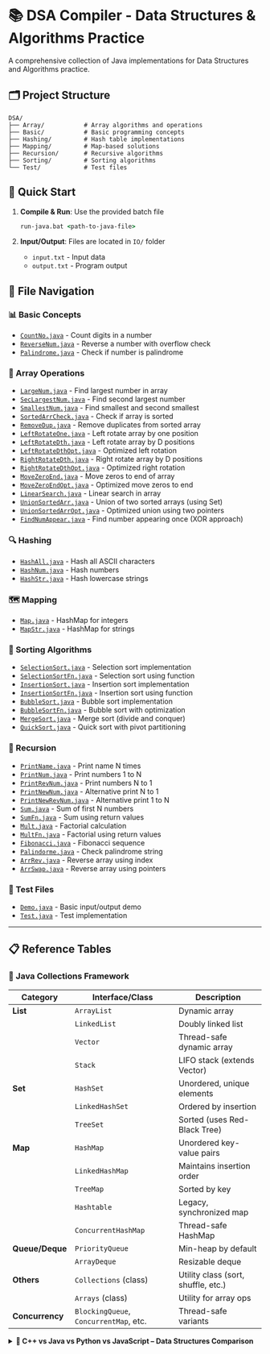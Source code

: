 # 📚 DSA Compiler - Data Structures & Algorithms Practice

A comprehensive collection of Java implementations for Data Structures and Algorithms practice.

## 🗂️ Project Structure

```
DSA/
├── Array/           # Array algorithms and operations
├── Basic/           # Basic programming concepts
├── Hashing/         # Hash table implementations
├── Mapping/         # Map-based solutions
├── Recursion/       # Recursive algorithms
├── Sorting/         # Sorting algorithms
└── Test/            # Test files
```

## 🚀 Quick Start

1. **Compile & Run**: Use the provided batch file

   ```cmd
   run-java.bat <path-to-java-file>
   ```

2. **Input/Output**: Files are located in `IO/` folder

   - `input.txt` - Input data
   - `output.txt` - Program output

## 📁 File Navigation

### 📊 Basic Concepts

- [`CountNo.java`](DSA/Basic/CountNo.java) - Count digits in a number
- [`ReverseNum.java`](DSA/Basic/ReverseNum.java) - Reverse a number with overflow check
- [`Palindrome.java`](DSA/Basic/Palindrome.java) - Check if number is palindrome

### 🔢 Array Operations

- [`LargeNum.java`](DSA/Array/LargeNum.java) - Find largest number in array
- [`SecLargestNum.java`](DSA/Array/SecLargestNum.java) - Find second largest number
- [`SmallestNum.java`](DSA/Array/SmallestNum.java) - Find smallest and second smallest
- [`SortedArrCheck.java`](DSA/Array/SortedArrCheck.java) - Check if array is sorted
- [`RemoveDup.java`](DSA/Array/RemoveDup.java) - Remove duplicates from sorted array
- [`LeftRotateOne.java`](DSA/Array/LeftRotateOne.java) - Left rotate array by one position
- [`LeftRotateDth.java`](DSA/Array/LeftRotateDth.java) - Left rotate array by D positions
- [`LeftRotateDthOpt.java`](DSA/Array/LeftRotateDthOpt.java) - Optimized left rotation
- [`RightRotateDth.java`](DSA/Array/RightRotateDth.java) - Right rotate array by D positions
- [`RightRotateDthOpt.java`](DSA/Array/RightRotateDthOpt.java) - Optimized right rotation
- [`MoveZeroEnd.java`](DSA/Array/MoveZeroEnd.java) - Move zeros to end of array
- [`MoveZeroEndOpt.java`](DSA/Array/MoveZeroEndOpt.java) - Optimized move zeros to end
- [`LinearSearch.java`](DSA/Array/LinearSearch.java) - Linear search in array
- [`UnionSortedArr.java`](DSA/Array/UnionSortedArr.java) - Union of two sorted arrays (using Set)
- [`UnionSortedArrOpt.java`](DSA/Array/UnionSortedArrOpt.java) - Optimized union using two pointers
- [`FindNumAppear.java`](DSA/Array/FindNumAppear.java) - Find number appearing once (XOR approach)

### 🔍 Hashing

- [`HashAll.java`](DSA/Hashing/HashAll.java) - Hash all ASCII characters
- [`HashNum.java`](DSA/Hashing/HashNum.java) - Hash numbers
- [`HashStr.java`](DSA/Hashing/HashStr.java) - Hash lowercase strings

### 🗺️ Mapping

- [`Map.java`](DSA/Mapping/Map.java) - HashMap for integers
- [`MapStr.java`](DSA/Mapping/MapStr.java) - HashMap for strings

### 🔄 Sorting Algorithms

- [`SelectionSort.java`](DSA/Sorting/SelectionSort.java) - Selection sort implementation
- [`SelectionSortFn.java`](DSA/Sorting/SelectionSortFn.java) - Selection sort using function
- [`InsertionSort.java`](DSA/Sorting/InsertionSort.java) - Insertion sort implementation
- [`InsertionSortFn.java`](DSA/Sorting/InsertionSortFn.java) - Insertion sort using function
- [`BubbleSort.java`](DSA/Sorting/BubbleSort.java) - Bubble sort implementation
- [`BubbleSortFn.java`](DSA/Sorting/BubbleSortFn.java) - Bubble sort with optimization
- [`MergeSort.java`](DSA/Sorting/MergeSort.java) - Merge sort (divide and conquer)
- [`QuickSort.java`](DSA/Sorting/QuickSort.java) - Quick sort with pivot partitioning

### 🔄 Recursion

- [`PrintName.java`](DSA/Recursion/PrintName.java) - Print name N times
- [`PrintNum.java`](DSA/Recursion/PrintNum.java) - Print numbers 1 to N
- [`PrintRevNum.java`](DSA/Recursion/PrintRevNum.java) - Print numbers N to 1
- [`PrintNewNum.java`](DSA/Recursion/PrintNewNum.java) - Alternative print N to 1
- [`PrintNewRevNum.java`](DSA/Recursion/PrintNewRevNum.java) - Alternative print 1 to N
- [`Sum.java`](DSA/Recursion/Sum.java) - Sum of first N numbers
- [`SumFn.java`](DSA/Recursion/SumFn.java) - Sum using return values
- [`Mult.java`](DSA/Recursion/Mult.java) - Factorial calculation
- [`MultFn.java`](DSA/Recursion/MultFn.java) - Factorial using return values
- [`Fibonacci.java`](DSA/Recursion/Fibonacci.java) - Fibonacci sequence
- [`Palindorme.java`](DSA/Recursion/Palindorme.java) - Check palindrome string
- [`ArrRev.java`](DSA/Recursion/ArrRev.java) - Reverse array using index
- [`ArrSwap.java`](DSA/Recursion/ArrSwap.java) - Reverse array using pointers

### 🧪 Test Files

- [`Demo.java`](DSA/Test/Demo.java) - Basic input/output demo
- [`Test.java`](DSA/Test/Test.java) - Test implementation

---

## 📋 Reference Tables

### 🔸 Java Collections Framework

| Category        | Interface/Class                        | Description                         |
| --------------- | -------------------------------------- | ----------------------------------- |
| **List**        | `ArrayList`                            | Dynamic array                       |
|                 | `LinkedList`                           | Doubly linked list                  |
|                 | `Vector`                               | Thread-safe dynamic array           |
|                 | `Stack`                                | LIFO stack (extends Vector)         |
| **Set**         | `HashSet`                              | Unordered, unique elements          |
|                 | `LinkedHashSet`                        | Ordered by insertion                |
|                 | `TreeSet`                              | Sorted (uses Red-Black Tree)        |
| **Map**         | `HashMap`                              | Unordered key-value pairs           |
|                 | `LinkedHashMap`                        | Maintains insertion order           |
|                 | `TreeMap`                              | Sorted by key                       |
|                 | `Hashtable`                            | Legacy, synchronized map            |
|                 | `ConcurrentHashMap`                    | Thread-safe HashMap                 |
| **Queue/Deque** | `PriorityQueue`                        | Min-heap by default                 |
|                 | `ArrayDeque`                           | Resizable deque                     |
| **Others**      | `Collections` (class)                  | Utility class (sort, shuffle, etc.) |
|                 | `Arrays` (class)                       | Utility for array ops               |
| **Concurrency** | `BlockingQueue`, `ConcurrentMap`, etc. | Thread-safe variants                |

<details>
<summary><strong>🔸 C++ vs Java vs Python vs JavaScript – Data Structures Comparison</strong></summary>

| **Category**        | **C++ STL**            | **Java**               | **Python**                                | **JavaScript**                |
| ------------------- | ---------------------- | ---------------------- | ----------------------------------------- | ----------------------------- |
| **Dynamic Array**   | `vector`               | `ArrayList`            | `list`                                    | `Array`                       |
| **Linked List**     | `list`, `forward_list` | `LinkedList`           | `collections.deque`                       | Manual using objects/nodes    |
| **Stack**           | `stack`                | `Stack`, `Deque`       | `list` / `deque`                          | `Array.push()` / `pop()`      |
| **Queue**           | `queue`                | `Queue`, `Deque`       | `deque`, `queue.Queue`                    | `Array.push()` / `shift()`    |
| **Priority Queue**  | `priority_queue`       | `PriorityQueue`        | `heapq` module                            | Implement manually            |
| **Deque**           | `deque`                | `ArrayDeque`           | `collections.deque`                       | Custom (via `Array`)          |
| **Set (Ordered)**   | `set`                  | `TreeSet`              | `sortedcontainers`                        | `Set` (insertion order)       |
| **Set (Unordered)** | `unordered_set`        | `HashSet`              | `set`                                     | `Set`                         |
| **Map (Ordered)**   | `map`                  | `TreeMap`              | `collections.OrderedDict` (Py < 3.7)      | `Map` (insertion order)       |
| **Map (Unordered)** | `unordered_map`        | `HashMap`              | `dict` (unordered pre-3.7, ordered after) | `Object` or `Map`             |
| **Multimap**        | `multimap`             | `Map<K, List<V>>`      | `defaultdict(list)`                       | `Map<K, Array>` or Object     |
| **Multiset**        | `multiset`             | N/A                    | `collections.Counter`                     | `Object` with counts          |
| **Thread-safe Map** | N/A                    | `ConcurrentHashMap`    | `threading.Lock + dict`                   | Use locks or libraries        |
| **Sorting**         | `<algorithm>`          | `Collections.sort()`   | `sorted()`, `.sort()`                     | `Array.sort()`                |
| **Iterators**       | Iterators              | `Iterator`, `Iterable` | `iter()`, `next()`                        | `Symbol.iterator`, `for...of` |
| **Utilities**       | `<algorithm>`          | `Collections`          | `itertools`, `functools`                  | Lodash, Underscore.js         |

</details>
